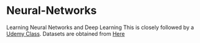 # Neural-Networks
Learning Neural Networks and Deep Learning
This is closely followed by a [Udemy Class](https://www.google.com).
Datasets are obtained from [Here](https://www.superdatascience.com/deep-learning/)
